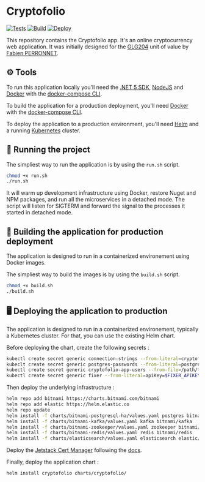 # Cryptofolio

[![Tests](https://github.com/fperronnet/cryptofolio/actions/workflows/tests.yml/badge.svg)](https://github.com/fperronnet/cryptofolio/actions/workflows/tests.yml)
[![Build](https://github.com/fperronnet/cryptofolio/actions/workflows/build.yml/badge.svg)](https://github.com/fperronnet/cryptofolio/actions/workflows/build.yml)
[![Deploy](https://github.com/fperronnet/cryptofolio/actions/workflows/deploy.yml/badge.svg)](https://github.com/fperronnet/cryptofolio/actions/workflows/deploy.yml)

This repository contains the Cryptofolio app. It's an online cryptocurrency web application.
It was initially designed for the [GLG204](https://formation.cnam.fr/rechercher-par-discipline/architectures-logicielles-java-2--208399.kjsp) unit of value by [Fabien PERRONNET](mailto:perronnet-fabien@live.fr).

## ⚙️ Tools

To run this application locally you'll need the [.NET 5 SDK](https://dotnet.microsoft.com/download/dotnet/5.0#sdk-5.0.400), [NodeJS](https://nodejs.org/en/) and [Docker](https://www.docker.com/products/docker-desktop) with the [docker-compose CLI](https://docs.docker.com/compose/).

To build the application for a production deployment, you'll need [Docker](https://www.docker.com/products/docker-desktop) with the [docker-compose CLI](https://docs.docker.com/compose/).


To deploy the application to a production environment, you'll need [Helm](https://helm.sh) and a running [Kubernetes](https://kubernetes.io) cluster.
## 🚀 Running the project

The simpliest way to run the application is by using the `run.sh` script.

```bash
chmod +x run.sh
./run.sh
```

It will warm up development infrastructure using Docker, restore Nuget and NPM packages, and run all the microservices in a detached mode. The script will listen for SIGTERM and forward the signal to the processes it started in detached mode.

## 🍳 Building the application for production deployment

The application is designed to run in a containerized environement using Docker images.

The simpliest way to build the images is by using the `build.sh` script.

```bash
chmod +x build.sh
./build.sh
```

## 🖥️ Deploying the application to production

The application is designed to run in a containerized environement, typically a Kubernetes cluster. For that, you can use the existing Helm chart.

Before deploying the chart, create the following secrets :

```bash
kubectl create secret generic connection-strings --from-literal=cryptofolio-context=$CONNECTIONSTRINGS_CRYPTOFOLIOCONTEXT --from-literal=identity-context=$CONNECTIONSTRINGS_IDENTITYCONTEXT
kubeclt create secret generic postgres-passwords --from-literal=postgresql-password=$POSTGRESQL_PASSWORD --from-literal=postgresql-postgres-password=$POSTGRESQL_POSTGRES_PASSWORD --from-literal=repmgr-password=$REPMGR_PASSWORD
kubectl create secret generic cryptofolio-app-users --from-file=/path/to/appsettings.Users.json
kubectl create secret generic fixer --from-literal=apiKey=$FIXER_APIKEY
```

Then deploy the underlying infrastructure :

```bash
helm repo add bitnami https://charts.bitnami.com/bitnami
helm repo add elastic https://helm.elastic.co
helm repo update
helm install -f charts/bitnami-postgresql-ha/values.yaml postgres bitnami/postgresql-ha
helm install -f charts/bitnami-kafka/values.yaml kafka bitnami/kafka
helm install -f charts/bitnami-zookeeper/values.yaml zookeeper bitnami/zookeeper
helm install -f charts/bitnami-redis/values.yaml redis bitnami/redis
helm install -f charts/elasticsearch/values.yaml elasticsearch elastic/elasticsearch
```

Deploy the [Jetstack Cert Manager](https://cert-manager.io/) following the [docs](https://cert-manager.io/docs/).

Finally, deploy the application chart :

```bash
helm install cryptofolio charts/cryptofolio/
```